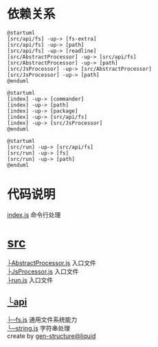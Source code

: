 # 依赖关系
```plantuml
@startuml
[src/api/fs] -up-> [fs-extra]
[src/api/fs] -up-> [path]
[src/api/fs] -up-> [readline]
[src/AbstractProcessor] -up-> [src/api/fs]
[src/AbstractProcessor] -up-> [path]
[src/JsProcessor] -up-> [src/AbstractProcessor]
[src/JsProcessor] -up-> [path]
@enduml
```
```plantuml
@startuml
[index] -up-> [commander]
[index] -up-> [path]
[index] -up-> [package]
[index] -up-> [src/api/fs]
[index] -up-> [src/JsProcessor]
@enduml
```
```plantuml
@startuml
[src/run] -up-> [src/api/fs]
[src/run] -up-> [fs]
[src/run] -up-> [path]
@enduml
```
# 代码说明
[index.js](index.js)	命令行处理<br>
# [src](src)
[├AbstractProcessor.js](src/AbstractProcessor.js)	入口文件<br>
[├JsProcessor.js](src/JsProcessor.js)	入口文件<br>
[├run.js](src/run.js)	入口文件<br>
## [└api](src/api)
[├─fs.js](src/api/fs.js)	通用文件系统能力<br>
[└─string.js](src/api/string.js)	字符串处理<br>
  create by [gen-structure@liquid](https://github.com/ljquan/gen-structure.git)
